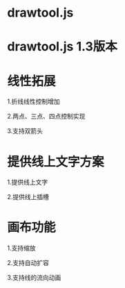 # drawtool.js 

# drawtool.js 1.3版本
# 线性拓展

1.折线线性控制增加

2.两点、三点、四点控制实现

3.支持双箭头

# 提供线上文字方案

1.提供线上文字

2.提供线上插槽

# 画布功能

1.支持缩放

2.支持自动扩容

3.支持线的流向动画




